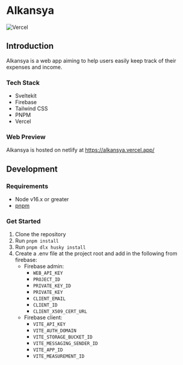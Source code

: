 # Alkansya

![Vercel](https://therealsujitk-vercel-badge.vercel.app/?app=alkansya)

## Introduction

Alkansya is a web app aiming to help users easily keep track of their expenses and income.

### Tech Stack

-   Sveltekit
-   Firebase
-   Tailwind CSS
-   PNPM
-   Vercel

### Web Preview

Alkansya is hosted on netlify at https://alkansya.vercel.app/

## Development

### Requirements

-   Node v16.x or greater
-   [pnpm](https://pnpm.io/installation)

### Get Started

1. Clone the repository
2. Run `pnpm install`
3. Run `pnpm dlx husky install`
4. Create a .env file at the project root and add in the following from firebase:
    - Firebase admin:
        - `WEB_API_KEY`
        - `PROJECT_ID`
        - `PRIVATE_KEY_ID`
        - `PRIVATE_KEY`
        - `CLIENT_EMAIL`
        - `CLIENT_ID`
        - `CLIENT_X509_CERT_URL`
    - Firebase client:
        - `VITE_API_KEY`
        - `VITE_AUTH_DOMAIN`
        - `VITE_STORAGE_BUCKET_ID`
        - `VITE_MESSAGING_SENDER_ID`
        - `VITE_APP_ID`
        - `VITE_MEASUREMENT_ID`
